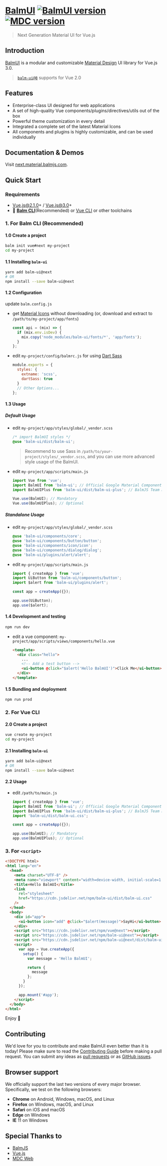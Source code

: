 # [BalmUI](https://material.balmjs.com/) [![BalmUI version][balm-ui-image]][balm-ui-url] [![MDC version][mdc-web-image]][mdc-web-url]

> Next Generation Material UI for Vue.js

## Introduction

[BalmUI](https://material.balmjs.com/) is a modular and customizable [Material Design](https://material.io/) UI library for Vue.js 3.0.

> [`balm-ui@8`](https://github.com/balmjs/balm-ui/tree/8.x) supports for Vue 2.0

## Features

- Enterprise-class UI designed for web applications
- A set of high-quality Vue components/plugins/directives/utils out of the box
- Powerful theme customization in every detail
- Integrated a complete set of the latest Material Icons
- All components and plugins is highly customizable, and can be used individually

## Documentation & Demos

Visit [next.material.balmjs.com](https://next.material.balmjs.com/).

## Quick Start

### Requirements

- Vue.js@2.1.0+ / Vue.js@3.0+
- :rocket: **[Balm CLI](https://github.com/balmjs/balm-cli)**(Recommended) or [Vue CLI](https://github.com/vuejs/vue-cli) or other toolchains

### 1. For Balm CLI (Recommended)

#### 1.0 Create a project

```sh
balm init vue#next my-project
cd my-project
```

#### 1.1 Installing `balm-ui`

```sh
yarn add balm-ui@next
# OR
npm install --save balm-ui@next
```

#### 1.2 Configuration

update `balm.config.js`

- get [Material Icons](https://material.balmjs.com/material-icons.zip) without downloading (or, download and extract to `/path/to/my-project/app/fonts`)

  ```js
  const api = (mix) => {
    if (mix.env.isDev) {
      mix.copy('node_modules/balm-ui/fonts/*', 'app/fonts');
    }
  };
  ```

- edit `my-project/config/balmrc.js` for using [Dart Sass](https://balm.js.org/docs/config/styles.html#styles-dartsass)

  ```js
  module.exports = {
    styles: {
      extname: 'scss',
      dartSass: true
    }
    // Other Options...
  };
  ```

#### 1.3 Usage

##### Default Usage

- edit `my-project/app/styles/global/_vendor.scss`

  ```scss
  /* import BalmUI styles */
  @use 'balm-ui/dist/balm-ui';
  ```

  > Recommend to use Sass in `/path/to/your-project/styles/_vendor.scss`, and you can use more advanced style usage of the BalmUI.

- edit `my-project/app/scripts/main.js`

  ```js
  import Vue from 'vue';
  import BalmUI from 'balm-ui'; // Official Google Material Components
  import BalmUIPlus from 'balm-ui/dist/balm-ui-plus'; // BalmJS Team Material Components

  Vue.use(BalmUI); // Mandatory
  Vue.use(BalmUIPlus); // Optional
  ```

##### Standalone Usage

- edit `my-project/app/styles/global/_vendor.scss`

  ```scss
  @use 'balm-ui/components/core';
  @use 'balm-ui/components/button/button';
  @use 'balm-ui/components/icon/icon';
  @use 'balm-ui/components/dialog/dialog';
  @use 'balm-ui/plugins/alert/alert';
  ```

- edit `my-project/app/scripts/main.js`

  ```js
  import { createApp } from 'vue';
  import UiButton from 'balm-ui/components/button';
  import $alert from 'balm-ui/plugins/alert';

  const app = createApp({});

  app.use(UiButton);
  app.use($alert);
  ```

#### 1.4 Development and testing

```bash
npm run dev
```

- edit a vue component: `my-project/app/scripts/views/components/hello.vue`

  ```html
  <template>
    <div class="hello">
      ...
      <!-- Add a test button -->
      <ui-button @click="$alert('Hello BalmUI')">Click Me</ui-button>
    </div>
  </template>
  ```

#### 1.5 Bundling and deployment

```bash
npm run prod
```

### 2. For Vue CLI

#### 2.0 Create a project

```sh
vue create my-project
cd my-project
```

#### 2.1 Installing `balm-ui`

```sh
yarn add balm-ui@next
# OR
npm install --save balm-ui@next
```

#### 2.2 Usage

- edit `/path/to/main.js`

  ```js
  import { createApp } from 'vue';
  import BalmUI from 'balm-ui'; // Official Google Material Components
  import BalmUIPlus from 'balm-ui/dist/balm-ui-plus'; // BalmJS Team Material Components
  import 'balm-ui/dist/balm-ui.css';

  const app = createApp({});

  app.use(BalmUI); // Mandatory
  app.use(BalmUIPlus); // Optional
  ```

### 3. For `<script>`

```html
<!DOCTYPE html>
<html lang="en">
  <head>
    <meta charset="UTF-8" />
    <meta name="viewport" content="width=device-width, initial-scale=1.0" />
    <title>Hello BalmUI</title>
    <link
      rel="stylesheet"
      href="https://cdn.jsdelivr.net/npm/balm-ui/dist/balm-ui.css"
    />
  </head>
  <body>
    <div id="app">
      <ui-button icon="add" @click="$alert(message)">SayHi</ui-button>
    </div>
    <script src="https://cdn.jsdelivr.net/npm/vue@next"></script>
    <script src="https://cdn.jsdelivr.net/npm/balm-ui@next"></script>
    <script src="https://cdn.jsdelivr.net/npm/balm-ui@next/dist/balm-ui-plus.js"></script>
    <script>
      var app = Vue.createApp({
        setup() {
          var message = 'Hello BalmUI';

          return {
            message
          };
        }
      });

      app.mount('#app');
    </script>
  </body>
</html>
```

Enjoy 👻

## Contributing

We'd love for you to contribute and make BalmUI even better than it is today! Please make sure to read the [Contributing Guide](CONTRIBUTING.md) before making a pull request. You can submit any ideas as [pull requests](https://github.com/balmjs/balm-ui/pulls) or as [GitHub issues](https://github.com/balmjs/balm-ui/issues).

## Browser support

We officially support the last two versions of every major browser. Specifically, we test on the following browsers:

- **Chrome** on Android, Windows, macOS, and Linux
- **Firefox** on Windows, macOS, and Linux
- **Safari** on iOS and macOS
- **Edge** on Windows
- **IE** 11 on Windows

## Special Thanks to

- [BalmJS](https://balm.js.org/)
- [Vue.js](https://v3.vuejs.org/)
- [MDC Web](https://github.com/material-components/material-components-web)

[balm-ui-image]: https://badge.fury.io/js/balm-ui.svg
[balm-ui-url]: https://www.npmjs.com/package/balm-ui
[mdc-web-image]: https://img.shields.io/badge/mdc--web-8.0.0-blue.svg
[mdc-web-url]: https://www.npmjs.com/package/material-components-web
